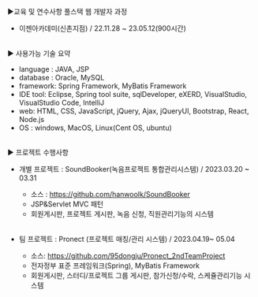 ▶교육 및 연수사항 풀스택 웹 개발자 과정 <br/>
- 이젠아카데미(신촌지점) / 22.11.28 ~ 23.05.12(900시간) <br/><br/>

▶ 사용가능 기술 요약 <br/>
- language : JAVA, JSP <br/>
- database : Oracle, MySQL <br/>
- framework: Spring Framework, MyBatis Framework <br/>
- IDE tool: Eclipse, Spring tool suite, sqlDeveloper, eXERD, VisualStudio, VisualStudio Code, IntelliJ <br/>
- web: HTML, CSS, JavaScript, jQuery, Ajax, jQueryUI, Bootstrap, React, Node.js <br/>
- OS : windows, MacOS, Linux(Cent OS, ubuntu) <br/><br/>

▶ 프로젝트 수행사항 <br/>
- 개별 프로젝트 : SoundBooker(녹음프로젝트 통합관리시스템) / 2023.03.20 ~ 03.31 <br/>
	- 소스 : https://github.com/hanwoolk/SoundBooker  <br/>
	- JSP&Servlet MVC 패턴 <br/>
	- 회원게시판, 프로젝트 게시판, 녹음 신청, 직원관리기능의 시스템 <br/><br/>

- 팀 프로젝트 : Pronect (프로젝트 매칭/관리 시스템)  / 2023.04.19~ 05.04 <br/>
	- 소스: https://github.com/95dongju/Pronect_2ndTeamProject  <br/>
	- 전자정부 표준 프레임워크(Spring), MyBatis Framework <br/>
	- 회원게시판, 스터디/프로젝트 그룹 게시판, 참가신청/수락, 스케쥴관리기능 시스템 <br/>
